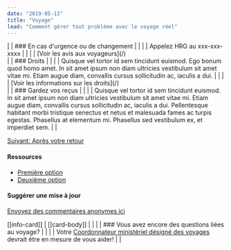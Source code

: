 ```yaml
---
date: "2019-05-13"
title: "Voyage"
lead: "Comment gérer tout problème avec le voyage réel"
---
```




<div class="card px-4 pt-4 my-4 bg-light">
    <div class="row">
        <div class="col-sm-8">
| | ### En cas d'urgence ou de changement
| |
| | Appelez HRG au xxx-xxx-xxxx
| |
| | [Voir les avis aux voyageurs](/)

<div class="card px-4 pt-4 my-4 bg-light">
    <div class="row">
        <div class="col-sm-8">
| | ### Droits
| |
| | Quisque vel tortor id sem tincidunt euismod. Ego bonum quod homo amet. In sit amet ipsum non diam ultricies vestibulum sit amet vitae mi. Etiam augue diam, convallis cursus sollicitudin ac, iaculis a dui.
| |
| | [Voir les informations sur les droits](/)

<div class="card px-4 pt-4 my-4 bg-light">
    <div class="row">
        <div class="col-sm-8">
| | ### Gardez vos reçus
| |
| | Quisque vel tortor id sem tincidunt euismod. In sit amet ipsum non diam ultricies vestibulum sit amet vitae mi. Etiam augue diam, convallis cursus sollicitudin ac, iaculis a dui. Pellentesque habitant morbi tristique senectus et netus et malesuada fames ac turpis egestas. Phasellus at elementum mi. Phasellus sed vestibulum ex, et imperdiet sem.
| |

[Suivant: Après votre retour](/fr/expense)



<section class="content-right col-xs-6 col-md-4" id="sidebar">

#### Ressources
* [Première option](/)
* [Deuxième option](/)

#### Suggérer une mise à jour
[Envoyez des commentaires anonymes ici](https://docs.google.com/forms/d/e/1FAIpQLSf9y3VY3ADLpQ4kQLGvOo4cIdEEi5Hs3en-0lWRc4wQeTRheg/viewform)

[[info-card]]
| [[card-body]]
| |
| | ### Vous avez encore des questions liées au voyage?
| |
| | Votre [Coordonnateur ministériel désigné des voyages](https://www.tbs-sct.gc.ca/ap/list-liste/dtc-cmv-eng.asp) devrait être en mesure de vous aider!
| |

</section>